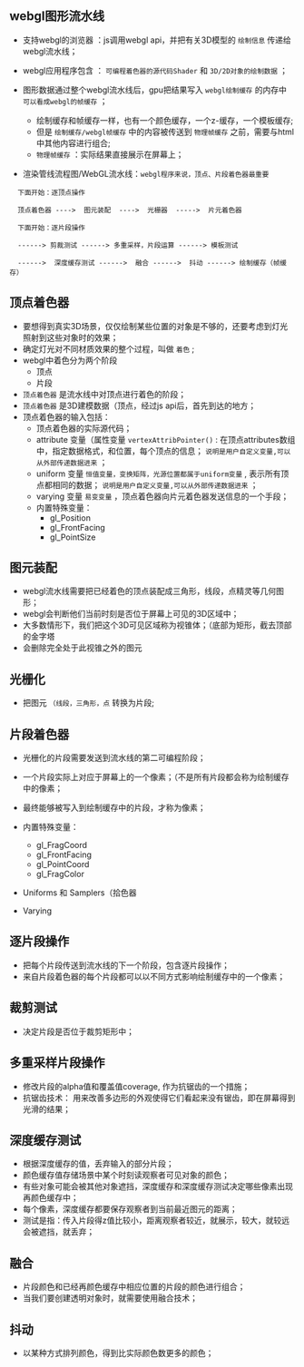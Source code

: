 ## webgl图形流水线

* 支持webgl的浏览器 ：js调用webgl api，并把有关3D模型的 `绘制信息` 传递给webgl流水线；
* webgl应用程序包含 ： `可编程着色器的源代码Shader` 和 `3D/2D对象的绘制数据` ；
* 图形数据通过整个webgl流水线后，gpu把结果写入 `webgl绘制缓存` 的内存中 `可以看成webgl的帧缓存` ；
  + 绘制缓存和帧缓存一样，也有一个颜色缓存，一个z-缓存，一个模板缓存; 
  + 但是 `绘制缓存/webgl帧缓存` 中的内容被传送到 `物理帧缓存` 之前，需要与html中其他内容进行组合; 
  + `物理帧缓存` ：实际结果直接展示在屏幕上；

* 渲染管线流程图/WebGL流水线：`webgl程序来说，顶点、片段着色器最重要`

``` 
  下面开始：逐顶点操作

  顶点着色器 ---->  图元装配  ---->  光栅器  ----->  片元着色器

  下面开始：逐片段操作

  ------> 剪裁测试 ------> 多重采样，片段运算 ------> 模板测试 
  
  ------>  深度缓存测试 ------>  融合 ------>  抖动 ------> 绘制缓存（帧缓存）
```

## 顶点着色器

* 要想得到真实3D场景，仅仅绘制某些位置的对象是不够的，还要考虑到灯光照射到这些对象时的效果；
* 确定灯光对不同材质效果的整个过程，叫做 `着色` ; 
* webgl中着色分为两个阶段
  + 顶点
  + 片段
* `顶点着色器` 是流水线中对顶点进行着色的阶段；
* `顶点着色器` 是3D建模数据（顶点，经过js api后，首先到达的地方；
* 顶点着色器的输入包括：
  + 顶点着色器的实际源代码；
  + attribute 变量（属性变量 `vertexAttribPointer()` : 在顶点attributes数组中，指定数据格式，和位置，每个顶点的信息； `说明是用户自定义变量,可以从外部传递数据进来` ；
  + uniform 变量 `恒值变量，变换矩阵，光源位置都属于uniform变量` , 表示所有顶点都相同的数据； `说明是用户自定义变量,可以从外部传递数据进来` ；
  + varying 变量 `易变变量` ，顶点着色器向片元着色器发送信息的一个手段；
  + 内置特殊变量：
    - gl_Position
    - gl_FrontFacing
    - gl_PointSize

## 图元装配

* webgl流水线需要把已经着色的顶点装配成三角形，线段，点精灵等几何图形；
* webgl会判断他们当前时刻是否位于屏幕上可见的3D区域中；
* 大多数情形下，我们把这个3D可见区域称为视锥体；（底部为矩形，截去顶部的金字塔
* 会删除完全处于此视锥之外的图元

## 光栅化

* 把图元 `（线段，三角形，点` 转换为片段; 

## 片段着色器

* 光栅化的片段需要发送到流水线的第二可编程阶段；
* 一个片段实际上对应于屏幕上的一个像素；（不是所有片段都会称为绘制缓存中的像素；
* 最终能够被写入到绘制缓存中的片段，才称为像素；
* 内置特殊变量：
  + gl_FragCoord
  + gl_FrontFacing
  + gl_PointCoord
  + gl_FragColor

* Uniforms 和 Samplers（拾色器
* Varying

## 逐片段操作

* 把每个片段传送到流水线的下一个阶段，包含逐片段操作；
* 来自片段着色器的每个片段都可以以不同方式影响绘制缓存中的一个像素；

## 裁剪测试

* 决定片段是否位于裁剪矩形中；

## 多重采样片段操作

* 修改片段的alpha值和覆盖值coverage, 作为抗锯齿的一个措施；
* 抗锯齿技术： 用来改善多边形的外观使得它们看起来没有锯齿，即在屏幕得到光滑的结果；

## 深度缓存测试

* 根据深度缓存的值，丢弃输入的部分片段；
* 颜色缓存值存储场景中某个时刻读观察者可见对象的颜色；
* 有些对象可能会被其他对象遮挡，深度缓存和深度缓存测试决定哪些像素出现再颜色缓存中；
* 每个像素，深度缓存都要保存观察者到当前最近图元的距离；
* 测试是指：传入片段得z值比较小，距离观察者较近，就展示，较大，就较远会被遮挡，就丢弃；

## 融合

* 片段颜色和已经再颜色缓存中相应位置的片段的颜色进行组合；
* 当我们要创建透明对象时，就需要使用融合技术；

## 抖动

* 以某种方式排列颜色，得到比实际颜色数更多的颜色；